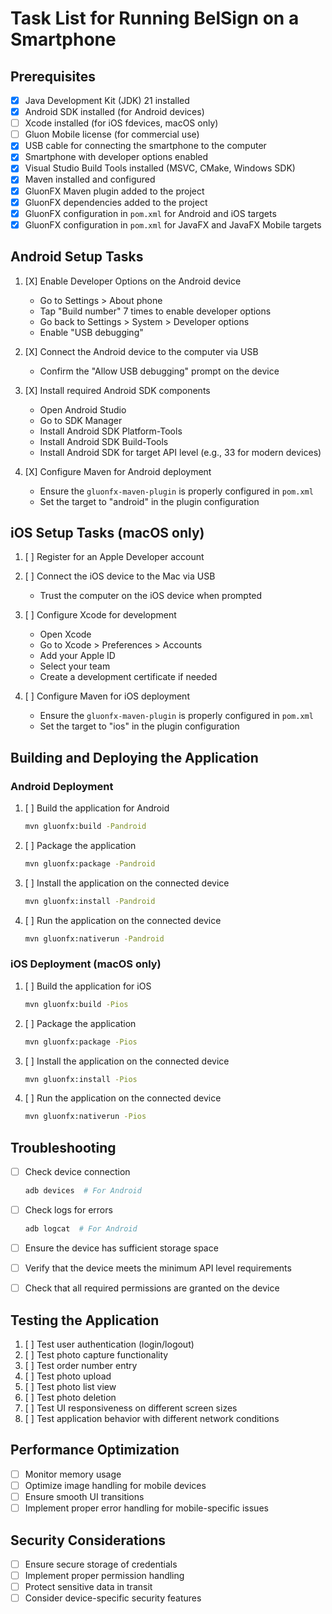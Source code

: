 # Task List for Running BelSign on a Smartphone

## Prerequisites
- [X] Java Development Kit (JDK) 21 installed
- [X] Android SDK installed (for Android devices)
- [ ] Xcode installed (for iOS fdevices, macOS only)
- [ ] Gluon Mobile license (for commercial use)
- [X] USB cable for connecting the smartphone to the computer
- [X] Smartphone with developer options enabled
- [X] Visual Studio Build Tools installed (MSVC, CMake, Windows SDK)
- [X] Maven installed and configured
- [X] GluonFX Maven plugin added to the project
- [X] GluonFX dependencies added to the project
- [X] GluonFX configuration in `pom.xml` for Android and iOS targets
- [X] GluonFX configuration in `pom.xml` for JavaFX and JavaFX Mobile targets

## Android Setup Tasks
1. [X] Enable Developer Options on the Android device
   - Go to Settings > About phone
   - Tap "Build number" 7 times to enable developer options
   - Go back to Settings > System > Developer options
   - Enable "USB debugging"

2. [X] Connect the Android device to the computer via USB
   - Confirm the "Allow USB debugging" prompt on the device

3. [X] Install required Android SDK components
   - Open Android Studio
   - Go to SDK Manager
   - Install Android SDK Platform-Tools
   - Install Android SDK Build-Tools
   - Install Android SDK for target API level (e.g., 33 for modern devices)

4. [X] Configure Maven for Android deployment
   - Ensure the `gluonfx-maven-plugin` is properly configured in `pom.xml`
   - Set the target to "android" in the plugin configuration

## iOS Setup Tasks (macOS only)
1. [ ] Register for an Apple Developer account

2. [ ] Connect the iOS device to the Mac via USB
   - Trust the computer on the iOS device when prompted

3. [ ] Configure Xcode for development
   - Open Xcode
   - Go to Xcode > Preferences > Accounts
   - Add your Apple ID
   - Select your team
   - Create a development certificate if needed

4. [ ] Configure Maven for iOS deployment
   - Ensure the `gluonfx-maven-plugin` is properly configured in `pom.xml`
   - Set the target to "ios" in the plugin configuration

## Building and Deploying the Application

### Android Deployment
1. [ ] Build the application for Android
   ```bash
   mvn gluonfx:build -Pandroid
   ```

2. [ ] Package the application
   ```bash
   mvn gluonfx:package -Pandroid
   ```

3. [ ] Install the application on the connected device
   ```bash
   mvn gluonfx:install -Pandroid
   ```

4. [ ] Run the application on the connected device
   ```bash
   mvn gluonfx:nativerun -Pandroid
   ```

### iOS Deployment (macOS only)
1. [ ] Build the application for iOS
   ```bash
   mvn gluonfx:build -Pios
   ```

2. [ ] Package the application
   ```bash
   mvn gluonfx:package -Pios
   ```

3. [ ] Install the application on the connected device
   ```bash
   mvn gluonfx:install -Pios
   ```

4. [ ] Run the application on the connected device
   ```bash
   mvn gluonfx:nativerun -Pios
   ```

## Troubleshooting
- [ ] Check device connection
   ```bash
   adb devices  # For Android
   ```

- [ ] Check logs for errors
   ```bash
   adb logcat  # For Android
   ```

- [ ] Ensure the device has sufficient storage space
- [ ] Verify that the device meets the minimum API level requirements
- [ ] Check that all required permissions are granted on the device

## Testing the Application
1. [ ] Test user authentication (login/logout)
2. [ ] Test photo capture functionality
3. [ ] Test order number entry
4. [ ] Test photo upload
5. [ ] Test photo list view
6. [ ] Test photo deletion
7. [ ] Test UI responsiveness on different screen sizes
8. [ ] Test application behavior with different network conditions

## Performance Optimization
- [ ] Monitor memory usage
- [ ] Optimize image handling for mobile devices
- [ ] Ensure smooth UI transitions
- [ ] Implement proper error handling for mobile-specific issues

## Security Considerations
- [ ] Ensure secure storage of credentials
- [ ] Implement proper permission handling
- [ ] Protect sensitive data in transit
- [ ] Consider device-specific security features